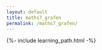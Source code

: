 ```yaml
---
layout: default
title: maths7_grafen
permalink: /maths7_grafen/
---
```


{%- include learning_path.html -%}
